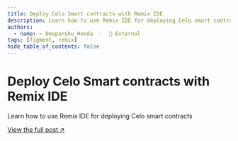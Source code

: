 ```yaml
---
title: Deploy Celo Smart contracts with Remix IDE
description: Learn how to use Remix IDE for deploying Celo smart contracts
authors:
  - name: ✍️ Deepanshu Hooda  ·  🔗 External
tags: [figment, remix]
hide_table_of_contents: false
---
```


# Deploy Celo Smart contracts with Remix IDE

Learn how to use Remix IDE for deploying Celo smart contracts

[View the full post ↗️](https://learn.figment.io/tutorials/celo-for-remix)

<!--truncate-->
